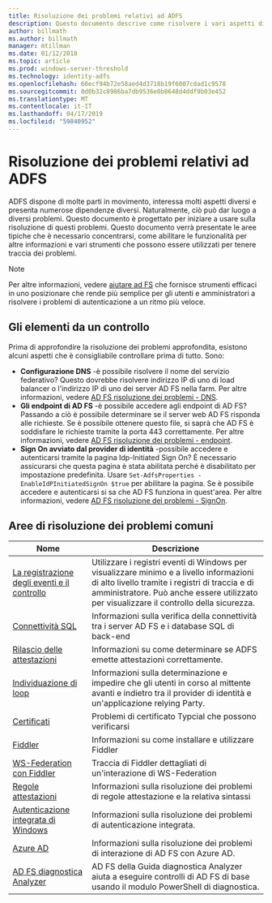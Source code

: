 ```yaml
---
title: Risoluzione dei problemi relativi ad ADFS
description: Questo documento descrive come risolvere i vari aspetti di AD FS.
author: billmath
ms.author: billmath
manager: mtillman
ms.date: 01/12/2018
ms.topic: article
ms.prod: windows-server-threshold
ms.technology: identity-adfs
ms.openlocfilehash: 60ecf94b72e58aed4d3718b19f6007cdad1c9578
ms.sourcegitcommit: 0d0b32c8986ba7db9536e0b8648d4ddf9b03e452
ms.translationtype: MT
ms.contentlocale: it-IT
ms.lasthandoff: 04/17/2019
ms.locfileid: "59840952"
---
```

# <a name="troubleshooting-ad-fs"></a>Risoluzione dei problemi relativi ad ADFS
ADFS dispone di molte parti in movimento, interessa molti aspetti diversi e presenta numerose dipendenze diversi.  Naturalmente, ciò può dar luogo a diversi problemi.  Questo documento è progettato per iniziare a usare sulla risoluzione di questi problemi.  Questo documento verrà presentate le aree tipiche che è necessario concentrarsi, come abilitare le funzionalità per altre informazioni e vari strumenti che possono essere utilizzati per tenere traccia dei problemi.  

>[!NOTE]
>Per altre informazioni, vedere [aiutare ad FS](http://adfshelp.microsoft.com) che fornisce strumenti efficaci in uno posizionare che rende più semplice per gli utenti e amministratori a risolvere i problemi di autenticazione a un ritmo più veloce. 


## <a name="what-to-check-first"></a>Gli elementi da un controllo
Prima di approfondire la risoluzione dei problemi approfondita, esistono alcuni aspetti che è consigliabile controllare prima di tutto.  Sono:
- **Configurazione DNS** -è possibile risolvere il nome del servizio federativo?  Questo dovrebbe risolvere indirizzo IP di uno di load balancer o l'indirizzo IP di uno dei server AD FS nella farm.  Per altre informazioni, vedere [AD FS risoluzione dei problemi - DNS](ad-fs-tshoot-dns.md).
- **Gli endpoint di AD FS** -è possibile accedere agli endpoint di AD FS?  Passando a ciò è possibile determinare se il server web AD FS risponda alle richieste.  Se è possibile ottenere questo file, si saprà che AD FS è soddisfare le richieste tramite la porta 443 correttamente.  Per altre informazioni, vedere [AD FS risoluzione dei problemi - endpoint](ad-fs-tshoot-endpoints.md).
- **Sign On avviato dal provider di identità** -possibile accedere e autenticarsi tramite la pagina Idp-Initiated Sign On?  È necessario assicurarsi che questa pagina è stata abilitata perché è disabilitato per impostazione predefinita.  Usare `Set-AdfsProperties -EnableIdPInitiatedSignOn $true` per abilitare la pagina.  Se è possibile accedere e autenticarsi si sa che AD FS funziona in quest'area.  Per altre informazioni, vedere [AD FS risoluzione dei problemi - SignOn](ad-fs-tshoot-initiatedsignon.md).
##  <a name="common-troubleshooting-areas"></a>Aree di risoluzione dei problemi comuni

|Nome|Descrizione|
|-----|-----|
|[La registrazione degli eventi e il controllo](ad-fs-tshoot-logging.md)|Utilizzare i registri eventi di Windows per visualizzare minimo e a livello informazioni di alto livello tramite i registri di traccia e di amministratore.  Può anche essere utilizzato per visualizzare il controllo della sicurezza.|
|[Connettività SQL](ad-fs-tshoot-sql.md)|Informazioni sulla verifica della connettività tra i server AD FS e i database SQL di back-end|
|[Rilascio delle attestazioni](ad-fs-tshoot-claims-issuance.md)|Informazioni su come determinare se ADFS emette attestazioni correttamente.|
|[Individuazione di loop](ad-fs-tshoot-loop.md)|Informazioni sulla determinazione e impedire che gli utenti in corso al mittente avanti e indietro tra il provider di identità e un'applicazione relying Party.|
|[Certificati](ad-fs-tshoot-certs.md)|Problemi di certificato Typcial che possono verificarsi|
|[Fiddler](ad-fs-tshoot-fiddler.md)|Informazioni su come installare e utilizzare Fiddler|
|[WS-Federation con Fiddler](ad-fs-tshoot-fiddler-ws-fed.md)|Traccia di Fiddler dettagliati di un'interazione di WS-Federation|
|[Regole attestazioni](ad-fs-tshoot-claims-rules.md)|Informazioni sulla risoluzione dei problemi di regole attestazione e la relativa sintassi|
|[Autenticazione integrata di Windows](ad-fs-tshoot-iwa.md)|Informazioni sulla risoluzione dei problemi di autenticazione integrata.|
|[Azure AD](ad-fs-tshoot-azure.md)|Informazioni sulla risoluzione dei problemi di interazione di AD FS con Azure AD.|
|[AD FS diagnostica Analyzer](ad-fs-diagnostics-analyzer.md)|AD FS della Guida diagnostica Analyzer aiuta a eseguire controlli di AD FS di base usando il modulo PowerShell di diagnostica. 
